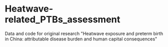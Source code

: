 # Heatwave-related_PTBs_assessment
Data and code for original research "Heatwave exposure and preterm birth in China: attributable disease burden and human capital consequences"
